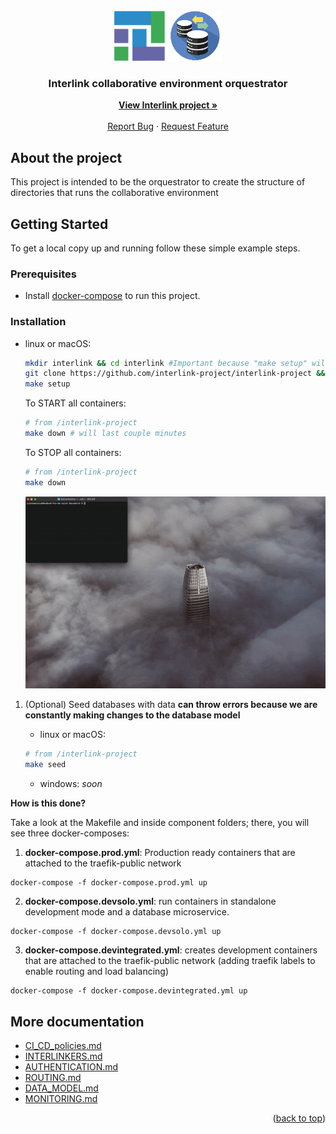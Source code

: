 <div id="top"></div>

<!-- PROJECT LOGO -->
<br />
<div align="center">
  <a href="https://github.com/interlink-project/frontend">
    <img src="mddocs/images/logo.png" alt="Logo" width="172" height="80">
  </a>
  <h3 align="center">Interlink collaborative environment orquestrator</h3>

  <p align="center">
    <a href="https://interlink-project.eu/"><strong>View Interlink project »</strong></a>
    <br />
    <br />
    <a href="https://github.com/interlink-project/backend/issues">Report Bug</a>
    ·
    <a href="https://github.com/interlink-project/backend/issues">Request Feature</a>
  </p>
</div>


<!-- ABOUT THE PROJECT -->
## About the project

This project is intended to be the orquestrator to create the structure of directories that runs the collaborative environment

<!-- GETTING STARTED -->
## Getting Started

To get a local copy up and running follow these simple example steps.

### Prerequisites

* Install [docker-compose](https://docs.docker.com/compose/install/) to run this project.

### Installation

* linux or macOS: 

    ```sh
    mkdir interlink && cd interlink #Important because "make setup" will create directories on parent
    git clone https://github.com/interlink-project/interlink-project && cd interlink-project
    make setup
    ```

    To START all containers:
    ```sh
    # from /interlink-project
    make down # will last couple minutes
    ```

    To STOP all containers:
    ```sh
    # from /interlink-project
    make down
    ```
    ![Setup](mddocs/images/main/setup.gif)
    
1. (Optional) Seed databases with data **can throw errors because we are constantly making changes to the database model**

    * linux or macOS: 
    
    ```sh
    # from /interlink-project
    make seed
    ```

    * windows: *soon*

  **How is this done?**

  Take a look at the Makefile and inside component folders; there, you will see three docker-composes:

  1. **docker-compose.prod.yml**: Production ready containers that are attached to the traefik-public network
    
    docker-compose -f docker-compose.prod.yml up

  2. **docker-compose.devsolo.yml**: run containers in standalone development mode and a database microservice.
  
    docker-compose -f docker-compose.devsolo.yml up
  
  3. **docker-compose.devintegrated.yml**: creates development containers that are attached to the traefik-public network (adding traefik labels to enable routing and load balancing)

    docker-compose -f docker-compose.devintegrated.yml up 


## More documentation
* [CI_CD_policies.md](mddocs/CI_CD_policies.md)
* [INTERLINKERS.md](mddocs/INTERLINKERS.md)
* [AUTHENTICATION.md](mddocs/AUTHENTICATION.md)
* [ROUTING.md](mddocs/ROUTING.md)
* [DATA_MODEL.md](mddocs/DATA_MODEL.md)
* [MONITORING.md](mddocs/MONITORING.md)

<p align="right">(<a href="#top">back to top</a>)</p>
